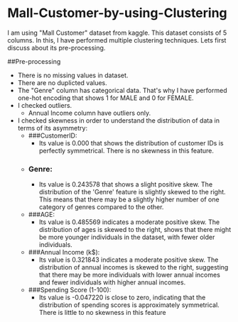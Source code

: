 # Mall-Customer-by-using-Clustering
I am using "Mall Customer" dataset from kaggle. This dataset consists of 5 columns. In this, I have performed multiple clustering techniques. Lets first discuss about its pre-processing.

##Pre-processing
* There is no missing values in dataset.
* There are no duplicted values.
* The "Genre" column has categorical data. That's why I have performed one-hot encoding that shows 1 for MALE and 0 for FEMALE.
* I checked outliers.
    * Annual Income column have outliers only.
* I checked skewness in order to understand the distribution of data in terms of its asymmetry:
    * ###CustomerID:
       * Its value is 0.000 that shows the distribution of customer IDs is perfectly symmetrical. There is no skewness in this feature.
    * ### Genre:
       * Its value is 0.243578 that shows a slight positive skew. The distribution of the 'Genre' feature is slightly skewed to the right. This means that there may be a slightly higher number of one category of genres compared to the other.
    * ###AGE:
       * Its value is 0.485569 indicates a moderate positive skew. The distribution of ages is skewed to the right, shows that there might be more younger individuals in the dataset, with fewer older individuals.
    * ###Annual Income (k$):
       * Its value is 0.321843 indicates a moderate positive skew. The distribution of annual incomes is skewed to the right, suggesting that there may be more individuals with lower annual incomes and fewer individuals with higher annual incomes.
    * ###Spending Score (1-100):
       * Its value is -0.047220 is close to zero, indicating that the distribution of spending scores is approximately symmetrical. There is little to no skewness in this feature





